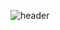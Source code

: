 ![header](https://capsule-render.vercel.app/api?type=waving&color=gradient&height=250&section=header&text=JM_DEV&fontSize=90)
